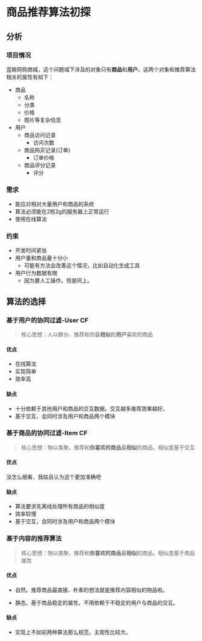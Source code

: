 # 商品推荐算法初探

## 分析

### 项目情况

蓝鲸网购商城，这个问题域下涉及的对象只有**商品**和**用户**。这两个对象和推荐算法相关的属性有如下：

- 商品
    - 名称
    - 分类
    - 价格
    - 图片等复杂信息
- 用户
    - 商品访问记录
        - 访问次数
    - 商品购买记录(订单)
        - 订单价格
    - 商品评分记录
        - 评分

### 需求

- 能应对相对大量用户和商品的系统
- 算法必须能在2核2g的服务器上正常运行
- 使用在线算法

### 约束

- 开发时间紧张
- 用户量和商品量十分小
    - 可能有方法会改善这个情况，比如自动化生成工具
- 用户行为数据有限
    - 因为要人工操作。但是同上。

## 算法的选择

### 基于用户的协同过滤-User CF

> 核心思想：人以群分，推荐和你最**相似**的**用户**喜欢的商品

#### 优点

- 在线算法
- 实现简单
- 效率高

#### 缺点

- 十分依赖于其他用户和商品的交互数据。交互越多推荐效果越好。
- 基于交互，会同时涉及用户和商品两个模块

### 基于商品的协同过滤-Item CF

> 核心思想：物以类聚，推荐和**你喜欢的商品**最**相似**的商品，相似度基于交互

#### 优点

没怎么细看，我姑且认为这个更加准确吧

#### 缺点

- 算法要求先离线处理所有商品的相似度
- 效率较慢
- 基于交互，会同时涉及用户和商品两个模块

### 基于内容的推荐算法

> 核心思想：物以类聚，推荐和**你喜欢的商品**最**相似**的商品，相似度基于商品属性

#### 优点

- 自然。推荐商品最直接、朴素的想法就是推荐内容相似的物品啦。

- 静态。基于商品稳定的属性。不用依赖于不稳定的用户与商品的交互。

#### 缺点

- 实现上不如前两种算法那么规范，主观性比较大。
